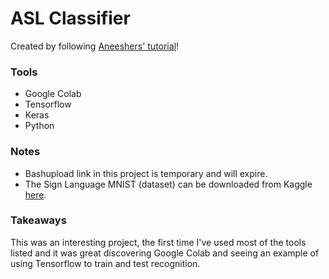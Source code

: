 # ASL Classifier 
Created by following [Aneeshers' tutorial](https://github.com/Aneeshers/Sign_language_Classifier)!
### Tools
* Google Colab
* Tensorflow
* Keras
* Python
### Notes
* Bashupload link in this project is temporary and will expire.
* The Sign Language MNIST (dataset) can be downloaded from Kaggle [here](https://www.kaggle.com/datamunge/sign-language-mnist?).
### Takeaways
This was an interesting project, the first time I've used most of the tools listed and it was great discovering Google Colab and seeing an example of using Tensorflow to train and test recognition. 